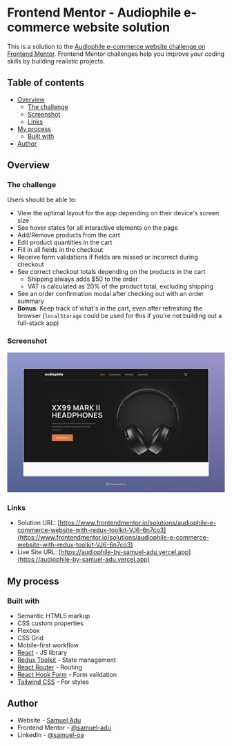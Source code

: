 # Frontend Mentor - Audiophile e-commerce website solution

This is a solution to the [Audiophile e-commerce website challenge on Frontend Mentor](https://www.frontendmentor.io/challenges/audiophile-ecommerce-website-C8cuSd_wx). Frontend Mentor challenges help you improve your coding skills by building realistic projects.

## Table of contents

- [Overview](#overview)
  - [The challenge](#the-challenge)
  - [Screenshot](#screenshot)
  - [Links](#links)
- [My process](#my-process)
  - [Built with](#built-with)
- [Author](#author)

## Overview

### The challenge

Users should be able to:

- View the optimal layout for the app depending on their device's screen size
- See hover states for all interactive elements on the page
- Add/Remove products from the cart
- Edit product quantities in the cart
- Fill in all fields in the checkout
- Receive form validations if fields are missed or incorrect during checkout
- See correct checkout totals depending on the products in the cart
  - Shipping always adds $50 to the order
  - VAT is calculated as 20% of the product total, excluding shipping
- See an order confirmation modal after checking out with an order summary
- **Bonus**: Keep track of what's in the cart, even after refreshing the browser (`localStorage` could be used for this if you're not building out a full-stack app)

### Screenshot

![](./screenshot.jpeg)

### Links

- Solution URL: [https://www.frontendmentor.io/solutions/audiophile-e-commerce-website-with-redux-toolkit-VJ6-6n7co3](https://www.frontendmentor.io/solutions/audiophile-e-commerce-website-with-redux-toolkit-VJ6-6n7co3)
- Live Site URL: [https://audiophile-by-samuel-adu.vercel.app](https://audiophile-by-samuel-adu.vercel.app)

## My process

### Built with

- Semantic HTML5 markup
- CSS custom properties
- Flexbox
- CSS Grid
- Mobile-first workflow
- [React](https://reactjs.org/) - JS library
- [Redux Toolkit]() - State management
- [React Router](https://reactrouter.com/en) - Routing
- [React Hook Form](https://www.react-hook-form.com/) - Form validation
- [Tailwind CSS](https://tailwindcss.com/) - For styles

## Author

- Website - [Samuel Adu](https://www.samueladu.dev)
- Frontend Mentor - [@samuel-adu](https://www.frontendmentor.io/profile/samuel-adu)
- LinkedIn - [@samuel-oa](https://www.linkedin.com/in/samuel-oa/)
